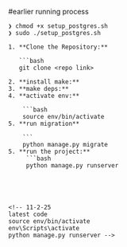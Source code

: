 #earlier running process
```
❯ chmod +x setup_postgres.sh
❯ sudo ./setup_postgres.sh

1. **Clone the Repository:**

   ```bash
   git clone <repo link>

2. **install make:** 
3. **make deps:** 
4. **activate env:**

    ```bash
    source env/bin/activate
5. **run migration**

    ```
    python manage.py migrate
5. **run the project:**
     ```bash
     python manage.py runserver





<!-- 11-2-25
latest code 
source env/bin/activate
env\Scripts\activate 
python manage.py runserver -->